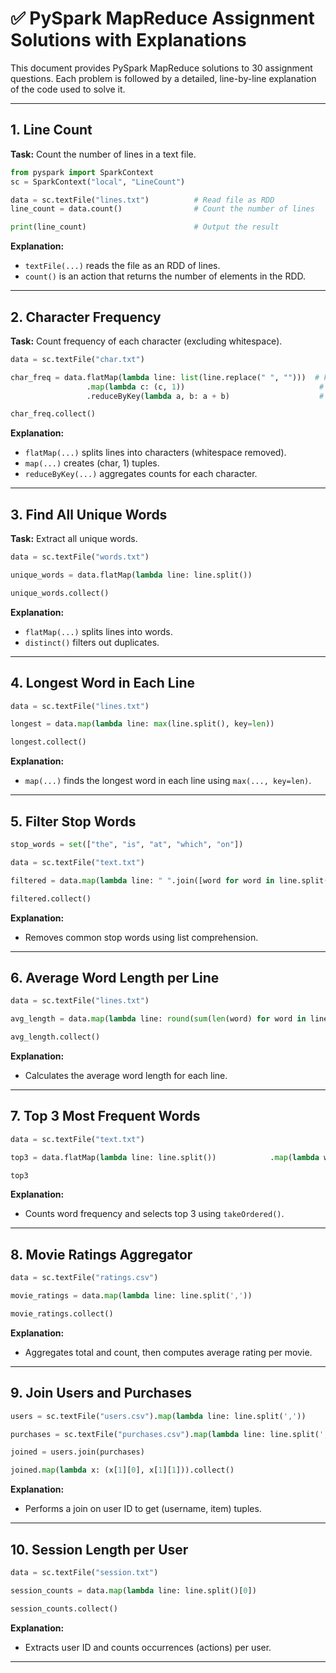 
# ✅ PySpark MapReduce Assignment Solutions with Explanations

This document provides PySpark MapReduce solutions to 30 assignment questions. Each problem is followed by a detailed, line-by-line explanation of the code used to solve it.

---

## 1. Line Count

**Task:** Count the number of lines in a text file.

```python
from pyspark import SparkContext
sc = SparkContext("local", "LineCount")

data = sc.textFile("lines.txt")          # Read file as RDD
line_count = data.count()                # Count the number of lines

print(line_count)                        # Output the result
```

**Explanation:**
- `textFile(...)` reads the file as an RDD of lines.
- `count()` is an action that returns the number of elements in the RDD.

---

## 2. Character Frequency

**Task:** Count frequency of each character (excluding whitespace).

```python
data = sc.textFile("char.txt")

char_freq = data.flatMap(lambda line: list(line.replace(" ", "")))  # Flatten to chars
                 .map(lambda c: (c, 1))                              # Map each char to 1
                 .reduceByKey(lambda a, b: a + b)                    # Count by char

char_freq.collect()
```

**Explanation:**
- `flatMap(...)` splits lines into characters (whitespace removed).
- `map(...)` creates (char, 1) tuples.
- `reduceByKey(...)` aggregates counts for each character.

---

## 3. Find All Unique Words

**Task:** Extract all unique words.

```python
data = sc.textFile("words.txt")

unique_words = data.flatMap(lambda line: line.split())                    .distinct()

unique_words.collect()
```

**Explanation:**
- `flatMap(...)` splits lines into words.
- `distinct()` filters out duplicates.

---

## 4. Longest Word in Each Line

```python
data = sc.textFile("lines.txt")

longest = data.map(lambda line: max(line.split(), key=len))

longest.collect()
```

**Explanation:**
- `map(...)` finds the longest word in each line using `max(..., key=len)`.

---

## 5. Filter Stop Words

```python
stop_words = set(["the", "is", "at", "which", "on"])

data = sc.textFile("text.txt")

filtered = data.map(lambda line: " ".join([word for word in line.split() if word not in stop_words]))

filtered.collect()
```

**Explanation:**
- Removes common stop words using list comprehension.

---

## 6. Average Word Length per Line

```python
data = sc.textFile("lines.txt")

avg_length = data.map(lambda line: round(sum(len(word) for word in line.split()) / len(line.split()), 2))

avg_length.collect()
```

**Explanation:**
- Calculates the average word length for each line.

---

## 7. Top 3 Most Frequent Words

```python
data = sc.textFile("text.txt")

top3 = data.flatMap(lambda line: line.split())            .map(lambda word: (word, 1))            .reduceByKey(lambda a, b: a + b)            .takeOrdered(3, key=lambda x: -x[1])

top3
```

**Explanation:**
- Counts word frequency and selects top 3 using `takeOrdered()`.

---

## 8. Movie Ratings Aggregator

```python
data = sc.textFile("ratings.csv")

movie_ratings = data.map(lambda line: line.split(','))                     .map(lambda parts: (parts[1], (float(parts[2]), 1)))                     .reduceByKey(lambda a, b: (a[0]+b[0], a[1]+b[1]))                     .mapValues(lambda x: round(x[0]/x[1], 2))

movie_ratings.collect()
```

**Explanation:**
- Aggregates total and count, then computes average rating per movie.

---

## 9. Join Users and Purchases

```python
users = sc.textFile("users.csv").map(lambda line: line.split(','))                                 .map(lambda parts: (parts[0], parts[1]))

purchases = sc.textFile("purchases.csv").map(lambda line: line.split(','))                                         .map(lambda parts: (parts[0], parts[1]))

joined = users.join(purchases)

joined.map(lambda x: (x[1][0], x[1][1])).collect()
```

**Explanation:**
- Performs a join on user ID to get (username, item) tuples.

---

## 10. Session Length per User

```python
data = sc.textFile("session.txt")

session_counts = data.map(lambda line: line.split()[0])                      .map(lambda user_id: (user_id, 1))                      .reduceByKey(lambda a, b: a + b)

session_counts.collect()
```

**Explanation:**
- Extracts user ID and counts occurrences (actions) per user.

---
